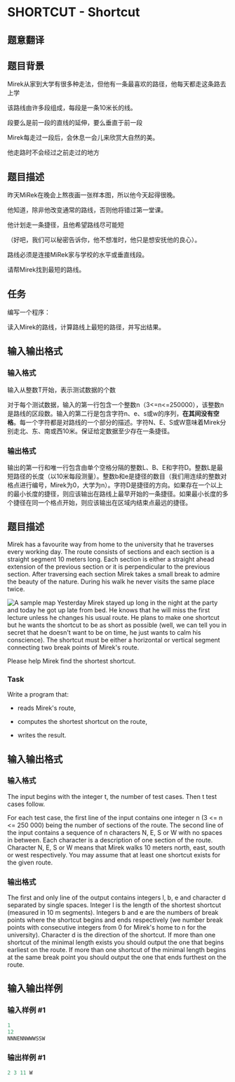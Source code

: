 # SHORTCUT - Shortcut

## 题意翻译

## 题目背景

Mirek从家到大学有很多种走法，但他有一条最喜欢的路径，他每天都走这条路去上学

该路线由许多段组成，每段是一条10米长的线。

段要么是前一段的直线的延伸，要么垂直于前一段

Mirek每走过一段后，会休息一会儿来欣赏大自然的美。

他走路时不会经过之前走过的地方

## 题目描述

昨天MiRek在晚会上熬夜画一张样本图，所以他今天起得很晚。

他知道，除非他改变通常的路线，否则他将错过第一堂课。

他计划走一条捷径，且他希望路线尽可能短

（好吧，我们可以秘密告诉你，他不想准时，他只是想安抚他的良心）。

路线必须是连接MiRek家与学校的水平或垂直线段。

请帮Mirek找到最短的路线。

## 任务

编写一个程序：

读入Mirek的路线，计算路线上最短的路径，并写出结果。

## 输入输出格式

### 输入格式

输入从整数T开始，表示测试数据的个数

对于每个测试数据，输入的第一行包含一个整数n（3<=n<=250000），该整数n是路线的区段数。输入的第二行是包含字符n、e、s或w的序列，**在其间没有空格**。每一个字符都是对路线的一个部分的描述。字符N、E、S或W意味着Mirek分别走北、东、南或西10米。保证给定数据至少存在一条捷径。

### 输出格式

输出的第一行和唯一行包含由单个空格分隔的整数L、B、E和字符D。整数L是最短路径的长度（以10米每段测量）。整数b和e是捷径的数目（我们用连续的整数对格点进行编号，Mirek为0，大学为n）。字符D是捷径的方向。如果存在一个以上的最小长度的捷径，则应该输出在路线上最早开始的一条捷径。如果最小长度的多个捷径在同一个格点开始，则应该输出在区域内结束点最远的捷径。

## 题目描述

 Mirek has a favourite way from home to the university that he traverses every working day. The route consists of sections and each section is a straight segment 10 meters long. Each section is either a straight ahead extension of the previous section or it is perpendicular to the previous section. After traversing each section Mirek takes a small break to admire the beauty of the nature. During his walk he never visits the same place twice.

![A sample map](https://cdn.luogu.com.cn/upload/vjudge_pic/SP84/5fb4f9ede3f5904d6622bd334cc425e706a64e74.png) Yesterday Mirek stayed up long in the night at the party and today he got up late from bed. He knows that he will miss the first lecture unless he changes his usual route. He plans to make one shortcut but he wants the shortcut to be as short as possible (well, we can tell you in secret that he doesn't want to be on time, he just wants to calm his conscience). The shortcut must be either a horizontal or vertical segment connecting two break points of Mirek's route.

Please help Mirek find the shortest shortcut.

### Task

Write a program that:

- reads Mirek's route,

- computes the shortest shortcut on the route,

- writes the result.

## 输入输出格式

### 输入格式

 The input begins with the integer t, the number of test cases. Then t test cases follow.

For each test case, the first line of the input contains one integer n (3 <= n <= 250 000) being the number of sections of the route. The second line of the input contains a sequence of n characters N, E, S or W with no spaces in between. Each character is a description of one section of the route. Character N, E, S or W means that Mirek walks 10 meters north, east, south or west respectively. You may assume that at least one shortcut exists for the given route.

### 输出格式

 The first and only line of the output contains integers l, b, e and character d separated by single spaces. Integer l is the length of the shortest shortcut (measured in 10 m segments). Integers b and e are the numbers of break points where the shortcut begins and ends respectively (we number break points with consecutive integers from 0 for Mirek's home to n for the university). Character d is the direction of the shortcut. If more than one shortcut of the minimal length exists you should output the one that begins earliest on the route. If more than one shortcut of the minimal length begins at the same break point you should output the one that ends furthest on the route.

## 输入输出样例

### 输入样例 #1

```cpp
1
12 
NNNENNWWWSSW
```


### 输出样例 #1

```cpp
2 3 11 W
```


